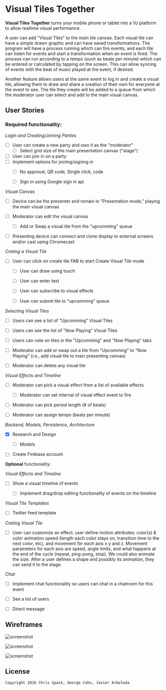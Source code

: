 # Visual Tiles Together

**Visual Tiles Together** turns your mobile phone or tablet into a VJ platform to allow realtime visual performance.

A user can add "Visual Tiles" to the main tile canvas. Each visual tile can have a simple drawn graphic and can have saved transformations. The program will have a process running which can fire events, and each tile can listen for events and start a transformation when an event is fired. The process can run according to a tempo (such as beats per minute) which can be entered or calculated by tapping on the screen. This can allow syncing of events with the beat of music played at the event, if desired.

Another feature allows users at the same event to log in and create a visual tile, allowing them to draw and share a creation of their own for everyone at the event to see. The tile they create will be added to a queue from which the moderator user can select and add to the main visual canvas.


## User Stories

### **Required** functionality:

_Login and Creating/Joining Parties_

* [ ] User can create a new party and own it as the "moderator"
  * [ ] Select grid size of the main presentation canvas ("stage")
* [ ] User can join in on a party
* [ ] Implement options for joining/signing in
  * [ ] No approval, QR code, Single click, code
  * [ ] Sign in using Google sign in api


_Visual Canvas_

* [ ] Device can be the presenter and remain in "Presentation mode," playing the main visual canvas
* [ ] Moderator can edit the visual canvas
  * [ ] Add or Swap a visual tile from the "upcomming" queue
* [ ] Presenting device can connect and clone display to external screens and/or cast using Chromecast


_Creting a Visual Tile_

* [ ] User can click on create tile FAB to start Create Visual Tile mode
  * [ ] User can draw using touch
  * [ ] User can enter text
  * [ ] User can subscribe to visual effects
  * [ ] User can submit tile to "upcomming" queue


_Selecting Visual Tiles_

* [ ] Users can see a list of "Upcomming" Visual Tiles
* [ ] Users can see the list of "Now Playing" Visual Tiles
* [ ] Users can vote on tiles in the "Upcomming" and "Now Playing" tabs
* [ ] Moderator can add or swap out a tile from "Upcomming" to "Now Playing" (i.e., add visual tile to main presenting canvas)
* [ ] Moderator can delete any visual tile


_Visual Effects and Timeline_

* [ ] Moderator can pick a visual effect from a list of available effects
  * [ ] Moderator can set interval of visual effect event to fire
* [ ] Moderator can pick period length (# of beats)
* [ ] Moderator can assign tempo (beats per minute)


_Backend, Models, Persistence, Architecture_

* [x] Research and Design
  * [ ] Models
* [ ] Create Firebase account


**Optional** functionality:

_Visual Effects and Timeline_

* [ ] Show a visual timeline of events
  * [ ] Implement drag/drop editing functionality of events on the timeline


_Visual Tile Templates_

* [ ] Twitter feed template


_Creting Visual Tile_

* [ ] User can customize an effect: user define motion attributes: color(s) & color animation speed (length each color stays on, transition time to the next color, etc), and movement for each axis x y and z.  Movement parameters for each axis are speed, angle limits, and what happens at the end of the cycle (repeat, ping-pong, stop).  We could also animate the size.  After a user defines a shape and possibly its animation, they can send it to the stage.


_Chat_

* [ ] Implement chat functionality so users can chat in a chatroom for this event
* [ ] See a list of users
* [ ] Direct message


## Wireframes

![screenshot](https://github.com/VisualTiles/VisualTilesTogether/blob/master/art/wf_01.jpg)

![screenshot](https://github.com/VisualTiles/VisualTilesTogether/blob/master/art/wf_02.jpg)

![screenshot](https://github.com/VisualTiles/VisualTilesTogether/blob/master/art/wf_03.jpg)

## License

    Copyright 2016 Chris Spack, George Cohn, Javier Arboleda
